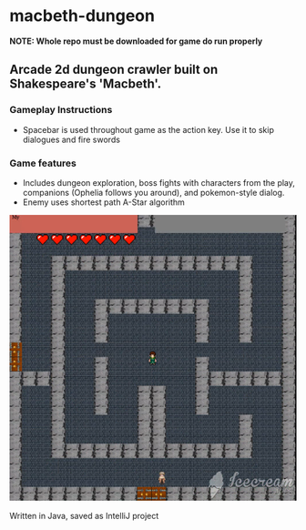 # macbeth-dungeon

**NOTE: Whole repo must be downloaded for game do run properly**

## Arcade 2d dungeon crawler built on Shakespeare's 'Macbeth'.

### Gameplay Instructions
- Spacebar is used throughout game as the action key. Use it to skip dialogues and fire swords

### Game features
- Includes dungeon exploration, boss fights with characters from the play, companions (Ophelia follows you around), and pokemon-style dialog.
- Enemy uses shortest path A-Star algorithm

![](1.png)

Written in Java, saved as IntelliJ project


